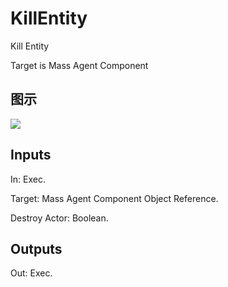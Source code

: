 # KillEntity

Kill Entity

Target is Mass Agent Component

## 图示

![]($-20221218-19460730.png)

## Inputs

In: Exec.

Target: Mass Agent Component Object Reference.

Destroy Actor: Boolean.  

## Outputs

Out: Exec.

